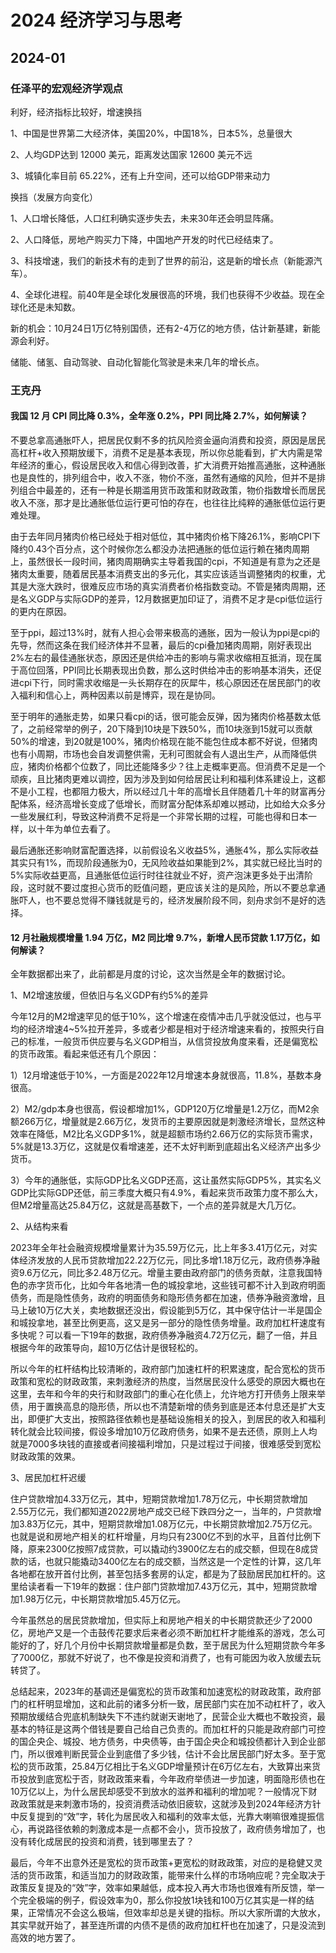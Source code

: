 # 2024 经济学习与思考

## 2024-01

### 任泽平的宏观经济学观点

利好，经济指标比较好，增速换挡

1、中国是世界第二大经济体，美国20%，中国18%，日本5%，总量很大

2、人均GDP达到 12000 美元，距离发达国家 12600 美元不远

3、城镇化率目前 65.22%，还有上升空间，还可以给GDP带来动力

换挡（发展方向变化）

1、人口增长降低，人口红利确实逐步失去，未来30年还会明显阵痛。

2、人口降低，房地产购买力下降，中国地产开发的时代已经结束了。

3、科技增速，我们的新技术有的走到了世界的前沿，这是新的增长点（新能源汽车）。

4、全球化进程。前40年是全球化发展很高的环境，我们也获得不少收益。现在全球化还是未知数。

新的机会：10月24日1万亿特别国债，还有2-4万亿的地方债，估计新基建，新能源会利好。

储能、储氢、自动驾驶、自动化智能化驾驶是未来几年的增长点。

### 王克丹

#### 我国 12 月 CPI 同比降 0.3%，全年涨 0.2%，PPI 同比降 2.7%，如何解读？

不要总拿高通胀吓人，把居民仅剩不多的抗风险资金逼向消费和投资，原因是居民高杠杆+收入预期放缓下，消费不足是基本表现，所以你总能看到，扩大内需是常年经济的重心，假设居民收入和信心得到改善，扩大消费开始推高通胀，这种通胀也是良性的，排列组合中，收入不涨，物价不涨，虽然有通缩的风险，但并不是排列组合中最差的，还有一种是长期滥用货币政策和财政政策，物价指数增长而居民收入不涨，那才是比通胀低位运行更可怕的存在，也往往比纯粹的通胀低位运行更难处理。

由于去年同月猪肉价格已经处于相对低位，其中猪肉价格下降26.1%，影响CPI下降约0.43个百分点，这个时候你怎么都没办法把通胀的低位运行赖在猪肉周期上，虽然很长一段时间，猪肉周期确实主导着我国的cpi，不知道是有意为之还是猪肉太重要，随着居民基本消费支出的多元化，其实应该适当调整猪肉的权重，尤其是大涨大跌时，很难反应市场的真实消费者价格指数变动。不管是猪肉周期，还是名义GDP与实际GDP的差异，12月数据更加印证了，消费不足才是cpi低位运行的更内在原因。

至于ppi，超过13%时，就有人担心会带来极高的通胀，因为一般认为ppi是cpi的先导，然而这条在我们经济体并不显著，最后的cpi叠加猪肉周期，刚好表现出2%左右的最佳通胀状态，原因还是供给冲击的影响与需求收缩相互抵消，现在属于高位回落，PPI同比长期表现出负数，那么这时供给冲击的影响基本消失，还促进cpi下行，同时需求收缩是一头长期存在的灰犀牛，核心原因还在居民部门的收入福利和信心上，两种因素以前是博弈，现在是协同。

至于明年的通胀走势，如果只看cpi的话，很可能会反弹，因为猪肉价格基数太低了，之前经常举的例子，20下降到10块是下跌50%，而10块涨到15就可以贡献50%的增速，到20就是100%，猪肉价格现在能不能包住成本都不好说，但猪肉也有小周期，市场也会自发调整供需，无利可图就会有人退出生产，从而降低供应，猪肉价格都个位数了，同比还能降多少？往上走概率更高。但消费不足是一个顽疾，且比猪肉更难以调控，因为涉及到如何给居民让利和福利体系建设上，这都不是小工程，也都阻力极大，所以经过几十年的高增长且伴随着几十年的财富再分配体系，经济高增长变成了低增长，而财富分配体系却难以撼动，比如给大众多分一些发展红利，导致这种消费不足将是一个非常长期的过程，可能也得和日本一样，以十年为单位去看了。

最后通胀还影响财富配置选择，以前假设名义收益5%，通胀4%，那么实际收益其实只有1%，而现阶段通胀为0，无风险收益如果能到2%，其实就已经比当时的5%实际收益更高，且通胀低位运行时往往就业不好，资产泡沫更多处于出清阶段，这时就不要过度担心货币的贬值问题，更应该关注的是风险，所以不要总拿通胀吓人，也不要总觉得不赚钱就是亏的，经济发展阶段不同，刻舟求剑不是好的选择。

#### 12 月社融规模增量 1.94 万亿，M2 同比增 9.7%，新增人民币贷款 1.17万亿，如何解读？

全年数据都出来了，此前都是月度的讨论，这次当然是全年的数据讨论。

1、M2增速放缓，但依旧与名义GDP有约5%的差异

今年12月的M2增速罕见的低于10%，这个增速在疫情冲击几乎就没低过，也与平均的经济增速4~5%拉开差异，多或者少都是相对于经济增速来看的，按照央行自己的标准，一般货币供应要与名义GDP相当，从信贷投放角度来看，还是偏宽松的货币政策。看起来低还有几个原因：

1）12月增速低于10%，一方面是2022年12月增速本身就很高，11.8%，基数本身很高。

2）M2/gdp本身也很高，假设都增加1%，GDP120万亿增量是1.2万亿，而M2余额266万亿，增量就是2.66万亿，发货币的主要原因就是刺激经济增长，显然这种效率在降低，M2比名义GDP多1%，就是超额市场约2.66万亿的实际货币需求，5%就是13.3万亿，这就是仅看增速差，还不太好判断到底超出名义经济产出多少货币。

3）今年的通胀低，实际GDP比名义GDP还高，这让虽然实际GDP5%，其实名义GDP比实际GDP还低，前三季度大概只有4.9%，看起来货币政策力度不那么大，但M2增量高达25.84万亿，这就是高基数下，一个点的差异就是大几万亿。

2、从结构来看

2023年全年社会融资规模增量累计为35.59万亿元，比上年多3.41万亿元，对实体经济发放的人民币贷款增加22.22万亿元，同比多增1.18万亿元，政府债券净融资9.6万亿元，同比多2.48万亿元。增量主要由政府部门的债务贡献，注意我国特色的赤字货币化，比如今年各地清一色的城投拿地，这些钱可都不计入到政府明面债务，而是隐性债务，政府的明面债务和隐形债务都在加速，债券净融资激增，且马上破10万亿大关，卖地数据还没出，假设能到5万亿，其中保守估计一半是国企和城投拿地，甚至比例更高，这又是另一部分的隐性债务增量。政府加杠杆速度有多快呢？可以看一下19年的数据，政府债券净融资4.72万亿元，翻了一倍，并且根据今年的政策导向，超10万亿估计是很轻松的。

所以今年的杠杆结构比较清晰的，政府部门加速杠杆的积累速度，配合宽松的货币政策和宽松的财政政策，来刺激经济的热度，当然居民没什么感受的原因大概也在这里，去年和今年的央行和财政部门的重心在化债上，允许地方打开债务上限来举债，用于置换高息的隐形债，所以也不清楚新增的债务到底是还本付息还是扩大支出，即便扩大支出，按照路径依赖也是基础设施相关的投入，到居民的收入和福利转化就会比较间接，假设多增加10万亿政府债务，如果不是去还债，原则上人均就是7000多块钱的直接或者间接福利增加，只是过程过于间接，很难感受到宽松财政政策的效果。

3、居民加杠杆迟缓

住户贷款增加4.33万亿元，其中，短期贷款增加1.78万亿元，中长期贷款增加2.55万亿元，我们都知道2022房地产成交已经下跌四分之一，当年的，户贷款增加3.83万亿元，其中，短期贷款增加1.08万亿元，中长期贷款增加2.75万亿元。也就是说和房地产相关的杠杆增量，月均只有2300亿不到的水平，且首付比例下降，原来2300亿按照7成贷款，可以撬动约3900亿左右的成交额，但现在8成贷款的话，也就只能撬动3400亿左右的成交额，当然这是一个定性的计算，这几年各地都在放开首付比例，甚至包括多套房的认定，都是为了鼓励居民加杠杆的。这里给读者看一下19年的数据：住户部门贷款增加7.43万亿元，其中，短期贷款增加1.98万亿元，中长期贷款增加5.45万亿元。

今年虽然总的居民贷款增加，但实际上和房地产相关的中长期贷款还少了2000亿，房地产又是一个击鼓传花要求后来者必须不断加杠杆才能维系的游戏，怎么可能好的了，好几个月份中长期贷款增量都是负数，至于居民为什么短期贷款今年多了7000亿，那就不好说了，也不像是投资和消费了，也有可能因为收入放缓去玩转贷了。

总结起来，2023年的基调还是偏宽松的货币政策和加速宽松的财政政策，政府部门的杠杆明显增加，这和此前的诸多分析一致，居民部门实在加不动杠杆了，收入预期放缓结合兜底机制缺失下不违约就谢天谢地了，民营企业大概也不敢投资，最基本的特征是这两个借钱是要自己给自己负责的。而加杠杆的只能是政府部门可控的国企央企、城投、地方债务，中央债等，由于国企央企和城投债都计入到企业部门，所以很难判断民营企业到底借了多少钱，估计不会比居民部门好太多。至于宽松的货币政策，25.84万亿相比于名义GDP增量预计在6万亿左右，大致算出来货币投放到底宽松于否，财政政策来看，今年政府举债进一步加速，明面隐形债也在10万亿以上，为什么居民却感受不到放水的滋养和福利的增加呢？一般情况下财政政策就是来刺激市场的，投资消费活动依旧疲软，这就涉及到2024年经济方针中反复提到的“效”字，转化为居民收入和福利的效率太低，光靠大喇嘛很难提振信心，再说路径依赖的刺激成本是一点都不会小，货币投放了，政府债务增加了，也没有转化成居民的投资和消费，钱到哪里去了？

最后，今年不出意外还是宽松的货币政策+更宽松的财政政策，对应的是稳健又灵活的货币政策，和适当加力的财政政策，能带来什么样的市场响应呢？完全取决于政策反复提及的“效”字，效率如果越低，成本投入再大市场也很难有所反馈，举一个完全极端的例子，假设效率为0，那么你投放1块钱和100万亿其实是一样的结果，正常情况不会这么极端，但效率却总是关键的指标。所以大家所谓的大放水，其实早就开始了，甚至连所谓的内债不是债的政府加杠杆也在加速了，只是没流到高效的地方罢了。

